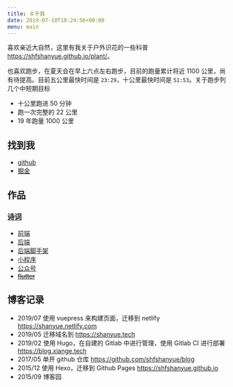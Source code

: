 ```yaml
---
title: 关于我
date: 2019-07-10T18:24:56+08:00
menu: main
---
```


喜欢亲近大自然，这里有我关于户外识花的一些科普 <https://shfshanyue.github.io/plant/>。

也喜欢跑步，在夏天会在早上六点左右跑步，目前的跑量累计将近 1100 公里，尚有待提高。目前五公里最快时间是 `23:29`，十公里最快时间是 `51:53`。关于跑步列几个中短期目标

+ 十公里跑进 50 分钟
+ 跑一次完整的 22 公里
+ 19 年跑量 1000 公里

## 找到我

+ [github](http://github.com/shfshanyue)
+ [掘金](https://juejin.im/user/56a34361816dfa005925a654)

## 作品

### [诗词](https://shici.xiange.tech)

+ [前端](https://github.com/shfshanyue/shici)
+ [后端](https://code.xiange.tech/play/shici-server)
+ [后端脚手架](https://github.com/shfshanyue/apollo-server-starter)
+ [小程序](https://code.xiange.tech/play/shici-wx)
+ [公众号](https://mp.weixin.qq.com/profile?src=3&timestamp=1565270413&ver=1&signature=UBV*xnkq*Sh9YQPA*S0qgUwHIM*2rHY*7HAg1W41977KaLIjSTmmzhti*2bIn3m8I-4PvXsJuzDXgc9aSWgiHA==)
+ [~~flutter~~](https://github.com/shfshanyue/li_jing)

## 博客记录

+ 2019/07 使用 vuepress 来构建页面，迁移到 netlify <https://shanyue.netlify.com>
+ 2019/05 迁移域名到 <https://shanyue.tech>
+ 2019/02 使用 Hugo，在自建的 Gitlab 中进行管理，使用 Gitlab CI 进行部署 <https://blog.xiange.tech>
+ 2017/05 单开 github 仓库 <https://github.com/shfshanyue/blog>
+ 2015/12 使用 Hexo，迁移到 Github Pages <https://shfshanyue.github.io>
+ 2015/09 博客园
